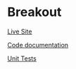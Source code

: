 # Breakout

[Live Site](https://seanyoung247.github.io/breakout/)

[Code documentation](https://seanyoung247.github.io/breakout/docs/)

[Unit Tests](https://seanyoung247.github.io/breakout/spec/)


